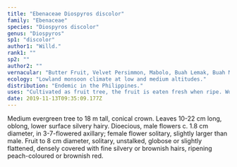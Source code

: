 ```yaml
---
title: "Ebenaceae Diospyros discolor"
family: "Ebenaceae"
species: "Diospyros discolor"
genus: "Diospyros"
sp1: "discolor"
author1: "Willd."
rank1: ""
sp2: ""
author2: ""
vernacular: "Butter Fruit, Velvet Persimmon, Mabolo, Buah Lemak, Buah Mentega, Kamagong"
ecology: "Lowland monsoon climate at low and medium altitudes."
distribution: "Endemic in the Philippines."
uses: "Cultivated as fruit tree, the fruit is eaten fresh when ripe. Wood is durable, smooth and black, often used in making handicrafts."
date: 2019-11-13T09:35:09.177Z
---
```

Medium evergreen tree to 18 m tall, conical crown. Leaves 10-22 cm long, oblong, lower surface silvery hairy. Dioecious, male flowers c. 1.8 cm diameter, in 3-7-flowered axillary; female flower solitary, slightly larger than male. Fruit to 8 cm diameter, solitary, unstalked, globose or slightly flattened, densely covered with fine silvery or brownish hairs, ripening peach-coloured or brownish red.